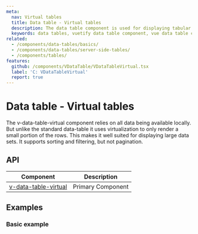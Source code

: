```yaml
---
meta:
  nav: Virtual tables
  title: Data table - Virtual tables
  description: The data table component is used for displaying tabular data in a way that is easy for users to scan. It includes sorting, searching, pagination and selection.
  keywords: data tables, vuetify data table component, vue data table component
related:
  - /components/data-tables/basics/
  - /components/data-tables/server-side-tables/
  - /components/tables/
features:
  github: /components/VDataTable/VDataTableVirtual.tsx
  label: 'C: VDataTableVirtual'
  report: true
---
```


# Data table - Virtual tables

The v-data-table-virtual component relies on all data being available locally. But unlike the standard data-table it uses virtualization to only render a small portion of the rows. This makes it well suited for displaying large data sets. It supports sorting and filtering, but not pagination.

<PageFeatures />

<PromotedEntry />

## API

| Component | Description |
| - | - |
| [v-data-table-virtual](/api/v-data-table-virtual/) | Primary Component |

<ApiInline hide-links />

## Examples

### Basic example

<ExamplesExample file="v-data-table/virtual" />
